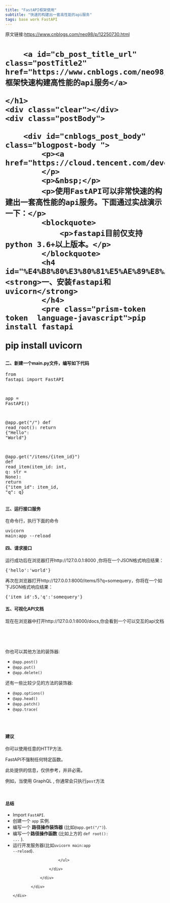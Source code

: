 ```yaml
---
title: "FastAPI框架使用"
subtitle: "快速的构建出一套高性能的api服务"
tags: base work FastAPI
---
```



原文链接:https://www.cnblogs.com/neo98/p/12250730.html

<div class="post">
    <h1 class="postTitle">

        <a id="cb_post_title_url" class="postTitle2" href="https://www.cnblogs.com/neo98/p/12250730.html">FastAPI框架快速构建高性能的api服务</a>

    </h1>
    <div class="clear"></div>
    <div class="postBody">

        <div id="cnblogs_post_body" class="blogpost-body ">
            <p><a href="https://cloud.tencent.com/developer/article/1431448">https://cloud.tencent.com/developer/article/1431448</a>
            </p>
            <p>&nbsp;</p>
            <p>使用FastAPI可以非常快速的构建出一套高性能的api服务。下面通过实战演示一下：</p>
            <blockquote>
                <p>fastapi目前仅支持python 3.6+以上版本。</p>
            </blockquote>
            <h4 id="%E4%B8%80%E3%80%81%E5%AE%89%E8%A3%85fastapi%E5%92%8Cuvicorn"><strong>一、安装fastapi和uvicorn</strong>
            </h4>
            <pre class="prism-token token  language-javascript">pip install fastapi
pip install uvicorn</pre>
            <h4 id="%E4%BA%8C%E3%80%81%E6%96%B0%E5%BB%BA%E4%B8%80%E4%B8%AAmain.py%E6%96%87%E4%BB%B6%EF%BC%8C%E7%BC%96%E5%86%99%E5%A6%82%E4%B8%8B%E4%BB%A3%E7%A0%81">
                <strong>二、新建一个main.py文件，编写如下代码</strong></h4>
            <pre class="prism-token token  language-javascript"><span class="token keyword">from fastapi <span
                    class="token keyword">import FastAPI

app <span class="token operator">= <span class="token function">FastAPI<span class="token punctuation">(<span
                        class="token punctuation">)

@app<span class="token punctuation">.<span class="token keyword">get<span class="token punctuation">(<span
                            class="token string">"/"<span class="token punctuation">)
def <span class="token function">read_root<span class="token punctuation">(<span class="token punctuation">)<span
                                class="token punctuation">:
    <span class="token keyword">return <span class="token punctuation">{<span class="token string">"Hello"<span
            class="token punctuation">: <span class="token string">"World"<span class="token punctuation">}

@app<span class="token punctuation">.<span class="token keyword">get<span class="token punctuation">(<span
                class="token string">"/items/{item_id}"<span class="token punctuation">)
def <span class="token function">read_item<span class="token punctuation">(item_id<span
                    class="token punctuation">: int<span class="token punctuation">, q<span class="token punctuation">: str <span
                    class="token operator">= None<span class="token punctuation">)<span class="token punctuation">:
    <span class="token keyword">return <span class="token punctuation">{<span class="token string">"item_id"<span
            class="token punctuation">: item_id<span class="token punctuation">, <span class="token string">"q"<span
            class="token punctuation">: q<span
            class="token punctuation">}</span></span></span></span></span></span></span></span></span></span></span></span></span></span></span></span></span></span></span></span></span></span></span></span></span></span></span></span></span></span></span></span></span></span></span></span></span></span></span></span></span></span></pre>
            <h4 id="%E4%B8%89%E3%80%81%E8%BF%90%E8%A1%8C%E6%8E%A5%E5%8F%A3%E6%9C%8D%E5%8A%A1"><strong>三、运行接口服务</strong>
            </h4>
            <p>在命令行，执行下面的命令</p>
            <pre class="prism-token token  language-javascript">uvicorn main<span class="token punctuation">:app <span
                    class="token operator">--reload</span></span></pre>
            <h4 id="%E5%9B%9B%E3%80%81%E8%AF%B7%E6%B1%82%E6%8E%A5%E5%8F%A3"><strong>四、请求接口</strong></h4>
            <p>运行成功后在浏览器打开http://127.0.0.1:8000 ,你将在一个JSON格式响应结果：</p>
            <pre class="prism-token token  language-javascript"><span class="token punctuation">{<span
                    class="token string">'hello'<span class="token punctuation">:<span class="token string">'world'<span
                    class="token punctuation">}</span></span></span></span></span></pre>
            <p>再次在浏览器打开http://127.0.0.1:8000/items/5?q=somequery，你将在一个如下JSON格式响应结果：</p>
            <pre class="prism-token token  language-javascript"><span class="token punctuation">{<span
                    class="token string">'item_id'<span class="token punctuation">:<span class="token number">5<span
                    class="token punctuation">,<span class="token string">'q'<span class="token punctuation">:<span
                    class="token string">'somequery'<span class="token punctuation">}</span></span></span></span></span></span></span></span></span></pre>
            <h4 id="%E4%BA%94%E3%80%81%E5%8F%AF%E8%A7%86%E5%8C%96API%E6%96%87%E6%A1%A3"><strong>五、可视化API文档</strong></h4>
            <p>现在在浏览器中打开http://127.0.0.1:8000/docs,你会看到一个可以交互的api文档</p>
            <p>&nbsp;</p>
            <p>&nbsp;</p>
            <div>
                <div>
                    <p>你也可以其他方法的装饰器:</p>
                    <ul>
                        <li><code>@app.post()</code></li>
                        <li><code>@app.put()</code></li>
                        <li><code>@app.delete()</code></li>
                    </ul>
                    <p>还有一些比较少见的方法的装饰器:</p>
                    <ul>
                        <li><code>@app.options()</code></li>
                        <li><code>@app.head()</code></li>
                        <li><code>@app.patch()</code></li>
                        <li><code>@app.trace(</code></li>
                    </ul>
                </div>
                <br><br>
                <h4>建议</h4>
                <p>你可以使用任意的HTTP方法.</p>
                <p>FastAPI不强制任何特定函数。</p>
                <p>此处提供的信息，仅供参考，并非必需。</p>
                <p>例如，当使用 GraphQL , 你通常会只执行<code>post</code>方法</p>
                <p>&nbsp;</p>
                <div>
                    <div>
                        <h4>总结</h4>
                        <ul>
                            <li>Import <code>FastAPI</code>.</li>
                            <li>创建一个 <code>app</code> 实例.</li>
                            <li>编写一个 <strong>路径操作装饰器</strong> (比如<code>@app.get("/")</code>).</li>
                            <li>编写一个<strong>路径操作函数</strong> (比如上方的 <code>def root(): ...</code> ).</li>
                            <li>运行开发服务器(比如<code>uvicorn main:app --reload</code>).</li>

                        </ul>

                    </div>

                </div>

            </div>
            
    </div>
</div>